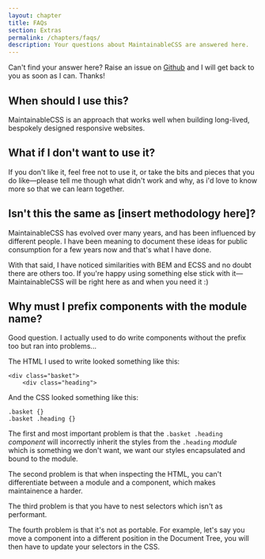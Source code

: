 ```yaml
---
layout: chapter
title: FAQs
section: Extras
permalink: /chapters/faqs/
description: Your questions about MaintainableCSS are answered here.
---
```


Can't find your answer here? Raise an issue on [Github](https://github.com/adamsilver/maintainablecss.com/issues/new) and I will get back to you as soon as I can. Thanks!

## When should I use this?

MaintainableCSS is an approach that works well when building long-lived, bespokely designed responsive websites.

## What if I don't want to use it?

If you don't like it, feel free not to use it, or take the bits and pieces that you do like&mdash;please tell me though what didn't work and why, as i'd love to know more so that we can learn together.

## Isn't this the same as [insert methodology here]?

MaintainableCSS has evolved over many years, and has been influenced by different people. I have been meaning to document these ideas for public consumption for a few years now and that's what I have done.

With that said, I have noticed similarities with BEM and ECSS and no doubt there are others too. If you're happy using something else stick with it&mdash;MaintainableCSS will be right here as and when you need it :)

## Why must I prefix components with the module name?

Good question. I actually used to do write components without the prefix too but ran into problems...

The HTML I used to write looked something like this:

	<div class="basket">
	    <div class="heading">

And the CSS looked something like this:

	.basket {}
	.basket .heading {}

The first and most important problem is that the `.basket .heading` *component* will incorrectly inherit the styles from the `.heading` *module* which is something we don't want, we want our styles encapsulated and bound to the module.

The second problem is that when inspecting the HTML, you can't differentiate between a module and a component, which makes maintainence a harder.

The third problem is that you have to nest selectors which isn't as performant.

The fourth problem is that it's not as portable. For example, let's say you move a component into a different position in the Document Tree, you will then have to update your selectors in the CSS.

<!--## What about common styles that you use across different modules e.g. buttons?

In the chapter about [Modules](/chapters/modules/) there is a component defined as `.basket-removeButton` but what if the styling for that is used in many places?

There are two approaches. Firstly, you can create a `buttons.css` file and have the following section:

	/***********************************
	* Button style for primary actions
	***********************************/

	.basket-removeButton,
	.another-loginButton,
	.and-anotherDeleteButton {
		/*common styles*/
	}

Or you can just have a button as a module:

	.primaryButton {
		/* common styles */
	}

There is nothing wrong with having a module within a module. You just have to be careful with the latter approach, because once you edit a style it propagates everywhere, and this can be problematic due to unexpected regression.-->
